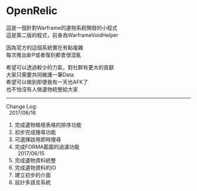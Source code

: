 # OpenRelic  
  
這是一個針對Warframe的遺物系統開發的小程式  
這是第二版的程式，前身為WarframeVoidHelper  
  
因為官方的這個系統實在有點複雜  
每次推出新P或者復刻都會很混亂  
  
希望可以透過較少的力氣，對社群有更大的貢獻  
大家只需要共同維護一筆Data  
希望可以做到即便我有一天也AFK了  
也不怕沒有人做遺物統整給大家  
***
Change Log:  
  
2017/06/16
1. 完成遺物檢視表格的排序功能
1. 初步完成搜尋功能
1. 可選擇啟用即時搜尋
1. 完成FORMA藍圖的過濾功能  
  
2017/06/15  
1. 完成遺物資料統整
1. 完成遺物資料的IO
1. 建立初步的介面
1. 設計多語言系統
